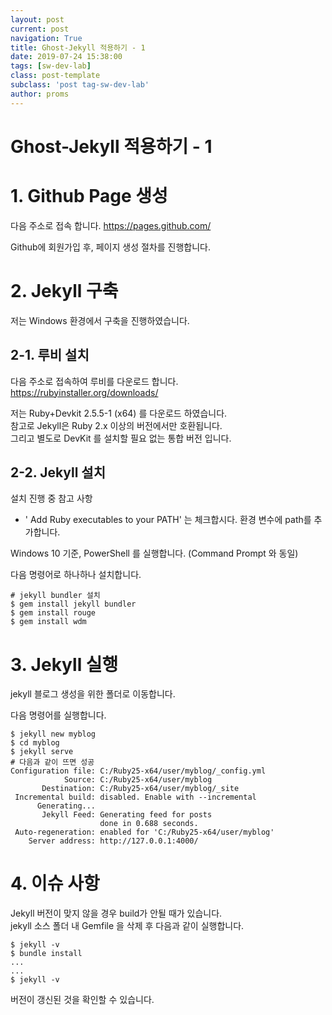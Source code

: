 ```yaml
---
layout: post
current: post
navigation: True
title: Ghost-Jekyll 적용하기 - 1
date: 2019-07-24 15:38:00
tags: [sw-dev-lab]
class: post-template
subclass: 'post tag-sw-dev-lab'
author: proms
---
```


# Ghost-Jekyll 적용하기 - 1

# 1. Github Page 생성

다음 주소로 접속 합니다.
https://pages.github.com/

Github에 회원가입 후, 페이지 생성 절차를 진행합니다.

# 2. Jekyll 구축

저는 Windows 환경에서 구축을 진행하였습니다.

## 2-1. 루비 설치

다음 주소로 접속하여 루비를 다운로드 합니다.  
https://rubyinstaller.org/downloads/

저는 Ruby+Devkit 2.5.5-1 (x64) 를 다운로드 하였습니다.  
참고로 Jekyll은 Ruby 2.x 이상의 버전에서만 호환됩니다.  
그리고 별도로 DevKit 를 설치할 필요 없는 통합 버전 입니다.  

## 2-2. Jekyll 설치
설치 진행 중 참고 사항  
- ' Add Ruby executables to your PATH' 는 체크합시다. 환경 변수에 path를 추가합니다.  

Windows 10 기준, PowerShell 를 실행합니다. (Command Prompt 와 동일)  

다음 명령어로 하나하나 설치합니다.
~~~shell
# jekyll bundler 설치
$ gem install jekyll bundler
$ gem install rouge
$ gem install wdm
~~~

# 3. Jekyll 실행
jekyll 블로그 생성을 위한 폴더로 이동합니다.

다음 명령어를 실행합니다.
~~~shell
$ jekyll new myblog
$ cd myblog
$ jekyll serve
# 다음과 같이 뜨면 성공
Configuration file: C:/Ruby25-x64/user/myblog/_config.yml
            Source: C:/Ruby25-x64/user/myblog
       Destination: C:/Ruby25-x64/user/myblog/_site
 Incremental build: disabled. Enable with --incremental
      Generating...
       Jekyll Feed: Generating feed for posts
                    done in 0.688 seconds.
 Auto-regeneration: enabled for 'C:/Ruby25-x64/user/myblog'
    Server address: http://127.0.0.1:4000/
~~~

# 4. 이슈 사항
Jekyll 버전이 맞지 않을 경우 build가 안될 때가 있습니다.  
jekyll 소스 폴더 내 Gemfile 을 삭제 후 다음과 같이 실행합니다.
~~~shell
$ jekyll -v
$ bundle install 
...
...
$ jekyll -v
~~~
버전이 갱신된 것을 확인할 수 있습니다.
